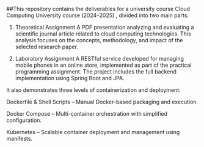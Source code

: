 ##This repository contains the deliverables for a university course Cloud Computing University course (2024–2025) , divided into two main parts:

1. Theoretical Assignment
A PDF presentation analyzing and evaluating a scientific journal article related to cloud computing technologies. This analysis focuses on the concepts, methodology, and impact of the selected research paper.

2. Laboratory Assignment
A RESTful service developed for managing mobile phones in an online store, implemented as part of the practical programming assignment. The project includes the full backend implementation using Spring Boot and JPA.

It also demonstrates three levels of containerization and deployment:

Dockerfile & Shell Scripts – Manual Docker-based packaging and execution.

Docker Compose – Multi-container orchestration with simplified configuration.

Kubernetes – Scalable container deployment and management using manifests.
